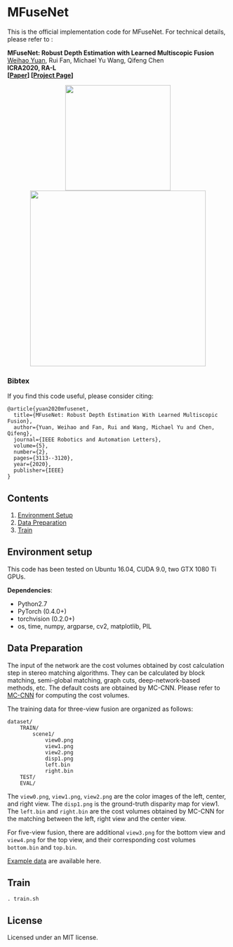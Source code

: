 # MFuseNet

This is the official implementation code for MFuseNet. For technical details, please refer to :

**MFuseNet: Robust Depth Estimation with Learned Multiscopic Fusion** <br />
[Weihao Yuan](https://weihao-yuan.com), Rui Fan, Michael Yu Wang, Qifeng Chen <br />
**ICRA2020, RA-L** <br />
**[[Paper](https://ieeexplore.ieee.org/document/9000612)] [[Project Page](https://sites.google.com/view/multiscopic)]** <br />


<div align="center">
<img src="http://weihao-yuan.com/wp-content/uploads/2019/05/camera.jpg" width="240px" />
<img src="http://weihao-yuan.com/wp-content/uploads/mfusenet.jpg" width="400px" />
</div>

### Bibtex
If you find this code useful, please consider citing:

```
@article{yuan2020mfusenet,
  title={MFuseNet: Robust Depth Estimation With Learned Multiscopic Fusion},
  author={Yuan, Weihao and Fan, Rui and Wang, Michael Yu and Chen, Qifeng},
  journal={IEEE Robotics and Automation Letters},
  volume={5},
  number={2},
  pages={3113--3120},
  year={2020},
  publisher={IEEE}
}
```


## Contents
1. [Environment Setup](#environment-setup)
2. [Data Preparation](#data-preparation)
3. [Train](#train)


## Environment setup
This code has been tested on Ubuntu 16.04, CUDA 9.0, two GTX 1080 Ti GPUs.

**Dependencies**:

- Python2.7
- PyTorch (0.4.0+)
- torchvision (0.2.0+)
- os, time, numpy, argparse, cv2, matplotlib, PIL


## Data Preparation
The input of the network are the cost volumes obtained by cost calculation step in stereo matching algorithms. They can be calculated by block matching, semi-global matching, graph cuts, deep-network-based methods, etc. The default costs are obtained by MC-CNN. Please refer to [MC-CNN](https://github.com/jzbontar/mc-cnn) for computing the cost volumes. 

The training data for three-view fusion are organized as follows:
```
dataset/
    TRAIN/
        scene1/
            view0.png
            view1.png
            view2.png
            disp1.png
            left.bin
            right.bin
    TEST/
    EVAL/

```
The `view0.png`, `view1.png`, `view2.png` are the color images of the left, center, and right view. The `disp1.png` is the ground-truth disparity map for view1. The `left.bin` and `right.bin` are the cost volumes obtained by MC-CNN for the matching between the left, right view and the center view.

For five-view fusion, there are additional `view3.png` for the bottom view and `view4.png` for the top view, and their corresponding cost volumes `bottom.bin` and `top.bin`.

[Example data](https://hkustconnect-my.sharepoint.com/:f:/g/personal/wyuanaa_connect_ust_hk/EhQpE6ypGlpKmdHTpJtZA_YBjvIyjVSEWJPifRvr2THmLQ?e=QNoVkf) are available here.


## Train

```
. train.sh
```





## License
Licensed under an MIT license.
